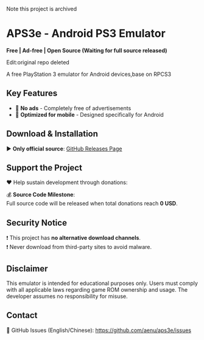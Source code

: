 Note this project is archived
# APS3e - Android PS3 Emulator  
**Free | Ad-free | Open Source (Waiting for full source released)**

Edit:original repo deleted



A free PlayStation 3 emulator for Android devices,base on RPCS3

## Key Features  
- 🚫 **No ads** - Completely free of advertisements    
- 📱 **Optimized for mobile** - Designed specifically for Android  

## Download & Installation  
▶️ **Only official source**: [GitHub Releases Page](https://github.com/aenu/aps3e/releases)  

## Support the Project  
❤️ Help sustain development through donations:  

💰 **Source Code Milestone**:  
Full source code will be released when total donations reach **0 USD**.  

## Security Notice  
❗ This project has **no alternative download channels**.  
❗ Never download from third-party sites to avoid malware.

## Disclaimer  
This emulator is intended for educational purposes only. Users must comply with all applicable laws regarding game ROM ownership and usage. The developer assumes no responsibility for misuse.

## Contact  
📧 GitHub Issues (English/Chinese): https://github.com/aenu/aps3e/issues  

